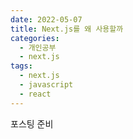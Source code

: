 ```yaml
---
date: 2022-05-07
title: Next.js를 왜 사용할까
categories:
  - 개인공부
  - next.js
tags:
  - next.js
  - javascript
  - react
---
```


포스팅 준비
